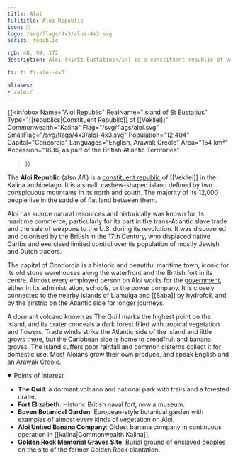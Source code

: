 ```yaml
---
title: Aloi
fulltitle: Aloi Republic
icon: 🐠
logo: /svg/flags/4x3/aloi-4x3.svg
series: republic

rgb: 48, 99, 172
description: Aloi (<i>St Eustatius</i>) is a constituent republic of Vekllei located in the Lesser Antilles of the Caribbean Sea.

fi: fi fi-aloi-4x3

aliases:
- /aloi/
---
```

{{<infobox
	 Name="Aloi Republic"
	 RealName="Island of St Eustatius"
	 Type="[[republics|Constituent Republic]] of [[Vekllei]]"
	 Commonwealth="Kalina"
	 Flag="/svg/flags/aloi.svg"
	 SmallFlag="/svg/flags/4x3/aloi-4x3.svg"
	 Population="12,404"
	 Capital="Concordia"
	 Languages="English, Arawak Creole"
	 Area="154 km²"
	 Accession="1836, as part of the British Atlantic Territories"
 >}}

The <span class="fi fi-aloi-4x3"></span> **Aloi Republic** (also *Alli*) is a [constituent republic](/republics/) of [[Vekllei]] in the Kalina archipelago. It is a small, cashew-shaped island defined by two conspicuous mountains in its north and south. The majority of its 12,000 people live in the saddle of flat land between them.

Aloi has scarce natural resources and historically was known for its maritime commerce, particularly for its part in the trans-Atlantic slave trade and the sale of weapons to the U.S. during its revolution. It was discovered and colonised by the British in the 17th Century, who displaced native Caribs and exercised limited control over its population of mostly Jewish and Dutch traders.

The capital of Condordia is a historic and beautiful maritime town, iconic for its old stone warehouses along the waterfront and the British fort in its centre. Almost every employed person on Aloi works for the [government](/government/), either in its administration, schools, or the power company. It is closely connected to the nearby islands of Liamuiga and [[Saba]] by hydrofoil, and by the airstrip on the Atlantic side for longer journeys.

A dormant volcano known as The Quill marks the highest point on the island, and its crater conceals a dark forest filled with tropical vegetation and flowers. Trade winds strike the Atlantic side of the island and little grows there, but the Caribbean side is home to breadfruit and banana groves. The island suffers poor rainfall and common cisterns collect it for domestic use. Most Aloians grow their own produce, and speak English and an Arawak Creole.

<details open>
	<summary>Points of Interest</summary>

* **The Quill**: a dormant volcano and national park with trails and a forested crater.
* **Fort Elizabeth**: Historic British naval fort, now a museum.
* **Boven Botanical Garden**: European-style botanical garden with examples of almost every kinds of vegetation on Aloi.
* **Aloi United Banana Company**: Oldest banana company in continuous operation in [[kalina|Commonwealth Kalina]].
* **Golden Rock Memorial Graves Site**: Burial ground of enslaved peoples on the site of the former Golden Rock plantation.
</details>

